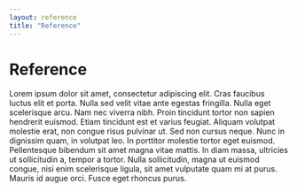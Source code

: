 ```yaml
---
layout: reference
title: "Reference"
---
```


# Reference

Lorem ipsum dolor sit amet, consectetur adipiscing elit. Cras faucibus luctus elit et porta. Nulla sed velit vitae ante egestas fringilla. Nulla eget scelerisque arcu. Nam nec viverra nibh. Proin tincidunt tortor non sapien hendrerit euismod. Etiam tincidunt est et varius feugiat. Aliquam volutpat molestie erat, non congue risus pulvinar ut. Sed non cursus neque. Nunc in dignissim quam, in volutpat leo. In porttitor molestie tortor eget euismod. Pellentesque bibendum sit amet magna vitae mattis. In diam massa, ultricies ut sollicitudin a, tempor a tortor. Nulla sollicitudin, magna ut euismod congue, nisi enim scelerisque ligula, sit amet vulputate quam mi at purus. Mauris id augue orci. Fusce eget rhoncus purus.